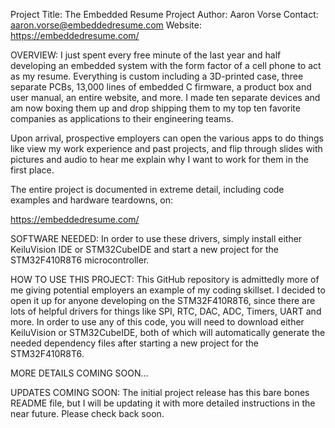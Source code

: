 Project Title: The Embedded Resume Project
Author: Aaron Vorse
Contact: aaron.vorse@embeddedresume.com
Website: https://embeddedresume.com/





OVERVIEW:
I just spent every free minute of the last year and half developing an embedded
system with the form factor of a cell phone to act as my resume. Everything is 
custom including a 3D-printed case, three separate PCBs, 13,000 lines of embedded C 
firmware, a product box and user manual, an entire website, and more. I made ten 
separate devices and am now boxing them up and drop shipping them to my top ten 
favorite companies as applications to their engineering teams.

Upon arrival, prospective employers can open the various apps to do things like
view my work experience and past projects, and flip through slides with pictures and audio
to hear me explain why I want to work for them in the first place.

The entire project is documented in extreme detail, including code examples and
hardware teardowns, on:

https://embeddedresume.com/




SOFTWARE NEEDED:
In order to use these drivers, simply install either KeiluVision IDE or STM32CubeIDE
and start a new project for the STM32F410R8T6 microcontroller.




HOW TO USE THIS PROJECT:
This GitHub repository is admittedly more of me giving potential employers an example
of my coding skillset. I decided to open it up for anyone developing on the STM32F410R8T6,
since there are lots of helpful drivers for things like SPI, RTC, DAC, ADC, Timers, UART 
and more. In order to use any of this code, you will need to download either KeiluVision
or STM32CubeIDE, both of which will automatically generate the needed dependency files after
starting a new project for the STM32F410R8T6.

MORE DETAILS COMING SOON…




UPDATES COMING SOON:
The initial project release has this bare bones README file, but I will be updating
it with more detailed instructions in the near future. Please check back soon.